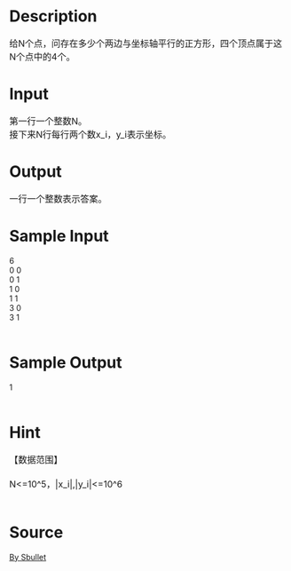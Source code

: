 
# Description

<div class="content"><p><span style="font-size: medium">给N个点，问存在多少个两边与坐标轴平行的正方形，四个顶点属于这N个点中的4个。</span></p>
<p></p></div>

# Input

<div class="content"><p><span style="font-size: medium">第一行一个整数N。<br/>
接下来N行每行两个数x_i，y_i表示坐标。</span></p>
<p></p></div>

# Output

<div class="content"><p><span style="font-size: medium">一行一个整数表示答案。</span></p>
<p></p></div>

# Sample Input

<div class="content"><span class="sampledata">6<br/>
0 0<br/>
0 1<br/>
1 0<br/>
1 1<br/>
3 0<br/>
3 1<br/>
<br/>
</span></div>

# Sample Output

<div class="content"><span class="sampledata">1<br/>
<br/>
</span></div>

# Hint

<div class="content"><p></p><p><span style="font-size: medium">【数据范围】<br/><br/>
N&lt;=10^5，|x_i|,|y_i|&lt;=10^6<br/><br/>
</span></p><p></p></div>

# Source

<div class="content"><p><a href="problemset.php?search=By Sbullet">By Sbullet</a></p></div>

